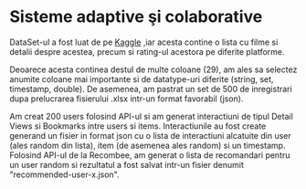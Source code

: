 # Sisteme adaptive şi colaborative

DataSet-ul a fost luat de pe [Kaggle](https://www.kaggle.com/datasets/syedmubarak/netflix-dataset-latest-2021/)
,iar acesta contine o lista cu filme si detalii despre acestea, precum si rating-ul acestora pe diferite platforme.

Deoarece acesta continea destul de multe coloane (29), am ales sa selectez anumite coloane mai importante si de 
datatype-uri diferite (string, set, timestamp, double). De asemenea, am pastrat un set de 500 de inregistrari 
dupa prelucrarea fisierului .xlsx intr-un format favorabil (json).

Am creat 200 users folosind API-ul si am generat interactiuni de tipul Detail Views si Bookmarks intre users 
si items. Interactiunile au fost create generand un fisier in format json cu o lista de interactiuni alcatuite din 
user (ales random din lista), item (de asemenea ales random) si un timestamp. Folosind API-ul de la Recombee, am 
generat o lista de recomandari pentru un user random si rezultatul a fost salvat intr-un fisier denumit
"recommended-user-x.json".


[//]: # (Link-ul catre repo-ul de github: https://github.com/vred29/sadc-lab)
